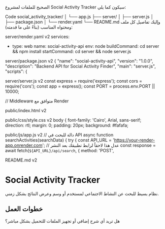  الصحيح للملفات لمشروع Social Activity Tracker سيكون كما يلي:

Code
social_activity_tracker/
│       └── app.js
├── server/
│   ├── server.js
│   ├── package.json
│   └── render.yaml
└── README.md
وإليك تفاصيل كل ملف ومحتواه المناسب (بناءً على ما قدمته):


server/render.yaml
v2
services:
  - type: web
    name: social-activity-api
    env: node
    buildCommand: cd server && npm install
    startCommand: cd server && node server.js

server/package.json
v2
{
  "name": "social-activity-api",
  "version": "1.0.0",
  "description": "Backend API for Social Activity Finder",
  "main": "server.js",
  "scripts": {

server/server.js
v2
const express = require('express');
const cors = require('cors');
const app = express();
const PORT = process.env.PORT || 10000;

// Middleware متوافق مع Render

public/index.html
v2
<!DOCTYPE html>
<html lang="ar">
<head>
  <meta charset="UTF-8">
  <title>Social Activity Tracker</title>
  <link rel="stylesheet" href="css/style.css">

public/css/style.css
v2
body {
  font-family: 'Cairo', Arial, sans-serif;
  direction: rtl;
  margin: 0;
  padding: 20px;
  background: #fafafa;

public/js/app.js
v2
// دالة للبحث في API
async function searchActivities(searchData) {
  try {
    const API_URL = 'https://your-render-app.onrender.com'; // عدل هذا لاحقاً لرابط تطبيقك بعد النشر
    const response = await fetch(`${API_URL}/api/search`, {
      method: 'POST',

README.md
v2
# Social Activity Tracker

نظام بسيط للبحث عن النشاط الاجتماعي لمستخدم أو وسم وعرض النتائج بشكل زمني.

## خطوات العمل

هل تريد أي شرح إضافي أو تجهيز الملفات للتحميل بشكل مباشر؟

